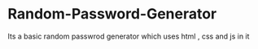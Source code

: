 # Random-Password-Generator
Its a basic random passwrod generator which uses html , css and js in it
